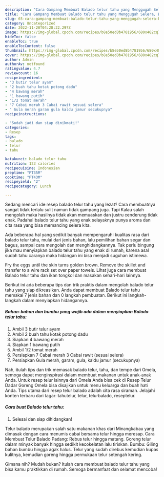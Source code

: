 ```yaml
---
description: "Cara Gampang Membuat Balado telur tahu yang Menggugah Selera, Buat Buka Puasa Lezat Sekali"
title: "Cara Gampang Membuat Balado telur tahu yang Menggugah Selera, Buat Buka Puasa Lezat Sekali"
slug: 65-cara-gampang-membuat-balado-telur-tahu-yang-menggugah-selera-buat-buka-puasa-lezat-sekali
category: Uncategorized
date: 2022-11-20T04:28:22.297Z
image: https://img-global.cpcdn.com/recipes/b8e50ed8b4781956/680x482cq70/balado-telur-tahu-foto-resep-utama.jpg
hideToc: false
enableToc: true
enableTocContent: false
thumbnail: https://img-global.cpcdn.com/recipes/b8e50ed8b4781956/680x482cq70/balado-telur-tahu-foto-resep-utama.jpg
cover: https://img-global.cpcdn.com/recipes/b8e50ed8b4781956/680x482cq70/balado-telur-tahu-foto-resep-utama.jpg
author: Admin
authorAv: notfound
ratingvalue: 4.7
reviewcount: 16
recipeingredient:
- "3 butir telur ayam"
- "2 buah tahu kotak potong dadu"
- "4 bawang merah"
- "1 bawang putih"
- "1/2 tomat merah"
- "7 Cabai merah 3 Cabai rawit sesuai selera"
- " Gula merah garam gula kaldu jamur secukupnya"
recipeinstructions:

- "Sudah jadi dan siap dinikmati!"
categories:
- Resep
tags:
- balado
- telur
- tahu

katakunci: balado telur tahu 
nutrition: 123 calories
recipecuisine: Indonesian
preptime: "PT35M"
cooktime: "PT43M"
recipeyield: "2"
recipecategory: Lunch

---
```



Sedang mencari ide resep balado telur tahu yang lezat? Cara membuatnya sangat tidak terlalu sulit namun tidak gampang juga. Tapi Kalau salah mengolah maka hasilnya tidak akan memuaskan dan justru cenderung tidak enak. Padahal balado telur tahu yang enak selayaknya punya aroma dan cita rasa yang bisa memancing selera kita.


Ada beberapa hal yang sedikit banyak mempengaruhi kualitas rasa dari balado telur tahu, mulai dari jenis bahan, lalu pemilihan bahan segar dan bagus, sampai cara mengolah dan menghidangkannya. Tak perlu bingung jika mau menyiapkan balado telur tahu yang enak di rumah, karena asal sudah tahu caranya maka hidangan ini bisa menjadi suguhan istimewa.

Fry the eggs until the skin turns golden brown. Remove the skillet and transfer to a wire rack set over paper towels. Lihat juga cara membuat Balado telur tahu dan ikan tongkol dan masakan sehari-hari lainnya.


Berikut ini ada beberapa tips dan trik praktis dalam mengolah balado telur tahu yang siap dikreasikan. Anda dapat membuat Balado telur tahu memakai 7 jenis bahan dan 0 langkah pembuatan. Berikut ini langkah-langkah dalam menyiapkan hidangannya.

<!--inarticleads1-->

##### Bahan-bahan dan bumbu yang wajib ada dalam menyiapkan Balado telur tahu:

1. Ambil 3 butir telur ayam
1. Ambil 2 buah tahu kotak potong dadu
1. Siapkan 4 bawang merah
1. Siapkan 1 bawang putih
1. Ambil 1/2 tomat merah
1. Persiapkan 7 Cabai merah 3 Cabai rawit (sesuai selera)
1. Persiapkan  Gula merah, garam, gula, kaldu jamur (secukupnya)


Nah, itulah tips dan trik memasak balado telur, tahu, dan tempe dari Omela, semoga dapat menginspirasi dalam membuat makanan untuk anak-anak Anda. Untuk resep telur lainnya dari Omela Anda bisa cek di Resep Telur Dadar Goreng Omela bisa disajikan untuk menu keluarga dan buah hati Anda. Tips utama dari resep telur balado adalah cita rasa siraman. Jelajahi konten terbaru dari tagar: tahutelur, telur, telurbalado, reseptelur. 

<!--inarticleads2-->

##### Cara buat Balado telur tahu:


1. Selesai dan siap dihidangkan!

Telur balado merupakan salah satu makanan khas dari Minangkabau yang dimasak dengan cara menumis cabai bersama telur hingga meresap. Cara Membuat Telur Balado Padang: Rebus telur hingga matang. Goreng telur dalam minyak banyak hingga sedikit kecokelatan lalu tiriskan. Bumbu: Giling bahan bumbu hingga agak halus. Telur yang sudah direbus kemudian kupas kulitnya, kemudian goreng hingga permukaan telur setengah kering. 

Gimana nih? Mudah bukan? Itulah cara membuat balado telur tahu yang bisa kamu praktikkan di rumah. Semoga bermanfaat dan selamat mencoba!
